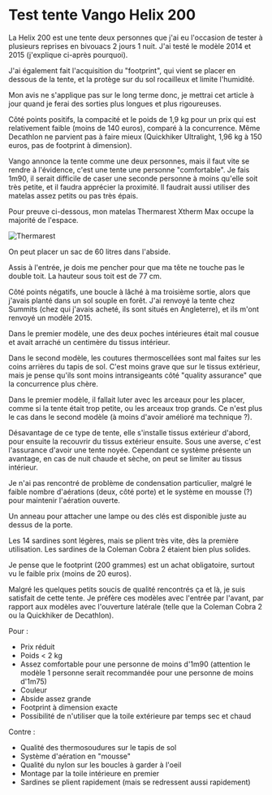 # Test tente Vango Helix 200
La Helix 200 est une tente deux personnes que j'ai eu l'occasion de tester à plusieurs reprises en bivouacs 2 jours 1 nuit. J'ai testé le modèle 2014 et 2015 (j'explique ci-après pourquoi).

J'ai également fait l'acquisition du "footprint", qui vient se placer en dessous de la tente, et la protège sur du sol rocailleux et limite l'humidité.

Mon avis ne s'applique pas sur le long terme donc, je mettrai cet article à jour quand je ferai des sorties plus longues et plus rigoureuses.

Côté points positifs, la compacité et le poids de 1,9 kg pour un prix qui est relativement faible (moins de 140 euros), comparé à la concurrence. Même Decathlon ne parvient pas à faire mieux (Quickhiker Ultralight, 1,96 kg à 150 euros, pas de footprint à dimension).

Vango annonce la tente comme une deux personnes, mais il faut vite se rendre à l'évidence, c'est une tente une personne "comfortable". Je fais 1m90, il serait difficile de caser une seconde personne à moins qu'elle soit très petite, et il faudra apprécier la proximité. Il faudrait aussi utiliser des matelas assez petits ou pas très épais.

Pour preuve ci-dessous, mon matelas Thermarest Xtherm Max occupe la majorité de l'espace.

![Thermarest](https://voyage.wains.be/library/images/helix200-thermarest.jpg)

On peut placer un sac de 60 litres dans l'abside.

Assis à l'entrée, je dois me pencher pour que ma tête ne touche pas le double toit. La hauteur sous toit est de 77 cm.

Côté points négatifs, une boucle à lâché à ma troisième sortie, alors que j'avais planté dans un sol souple en forêt. J'ai renvoyé la tente chez Summits (chez qui j'avais acheté, ils sont situés en Angleterre), et ils m'ont renvoyé un modèle 2015.

Dans le premier modèle, une des deux poches intérieures était mal cousue et avait arraché un centimère du tissus intérieur.

Dans le second modèle, les coutures thermoscellées sont mal faites sur les coins arrières du tapis de sol. C'est moins grave que sur le tissus extérieur, mais je pense qu'ils sont moins intransigeants côté "quality assurance" que la concurrence plus chère.

Dans le premier modèle, il fallait luter avec les arceaux pour les placer, comme si la tente était trop petite, ou les arceaux trop grands. Ce n'est plus le cas dans le second modèle (à moins d'avoir amélioré ma technique ?).

Désavantage de ce type de tente, elle s'installe tissus extérieur d'abord, pour ensuite la recouvrir du tissus extérieur ensuite. Sous une averse, c'est l'assurance d'avoir une tente noyée. Cependant ce système présente un avantage, en cas de nuit chaude et sèche, on peut se limiter au tissus intérieur.

Je n'ai pas rencontré de problème de condensation particulier, malgré le faible nombre d'aérations (deux, côté porte) et le système en mousse (?) pour maintenir l'aération ouverte.

Un anneau pour attacher une lampe ou des clés est disponible juste au dessus de la porte.

Les 14 sardines sont légères, mais se plient très vite, dès la première utilisation. Les sardines de la Coleman Cobra 2 étaient bien plus solides.

Je pense que le footprint (200 grammes) est un achat obligatoire, surtout vu le faible prix (moins de 20 euros).

Malgré les quelques petits soucis de qualité rencontrés ça et là, je suis satisfait de cette tente. Je préfère ces modèles avec l'entrée par l'avant, par rapport aux modèles avec l'ouverture latérale (telle que la Coleman Cobra 2 ou la Quickhiker de Decathlon).

Pour :
- Prix réduit
- Poids < 2 kg
- Assez comfortable pour une personne de moins d'1m90 (attention le modèle 1 personne serait recommandée pour une personne de moins d'1m75)
- Couleur
- Abside assez grande
- Footprint à dimension exacte
- Possibilité de n'utiliser que la toile extérieure par temps sec et chaud

Contre :
- Qualité des thermosoudures sur le tapis de sol
- Système d'aération en "mousse"
- Qualité du nylon sur les boucles à garder à l'oeil
- Montage par la toile intérieure en premier
- Sardines se plient rapidement (mais se redressent aussi rapidement)
